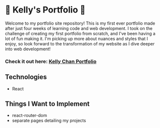 # 🎐 Kelly's Portfolio 🎐
Welcome to my portfolio site repository! This is my first ever portfolio made after just four weeks of learning code and web development. I took on the challenge of creating my first portfolio from scratch, and I've been having a lot of fun making it. I'm picking up more about nuances and styles that I enjoy, so look forward to the transformation of my website as I dive deeper into web development!

### Check it out here: [Kelly Chan Portfolio](https://kellychan56.netlify.app/)

## Technologies
- React

## Things I Want to Implement
- react-router-dom
- separate pages detailing my projects
